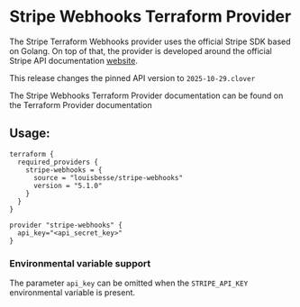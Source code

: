 # Stripe Webhooks Terraform Provider

The Stripe Terraform Webhooks provider uses the official Stripe SDK based on Golang. On top of that, the provider is
developed
around the official Stripe API documentation [website](https://stripe.com/docs/api).

This release changes the pinned API version to `2025-10-29.clover`

The Stripe Webhooks Terraform Provider documentation can be found on the Terraform Provider documentation

## Usage:

```
terraform {
  required_providers {
    stripe-webhooks = {
      source = "louisbesse/stripe-webhooks"
      version = "5.1.0"
    }
  }
}

provider "stripe-webhooks" {
  api_key="<api_secret_key>"
}
```

### Environmental variable support

The parameter `api_key` can be omitted when the `STRIPE_API_KEY` environmental variable is present.
